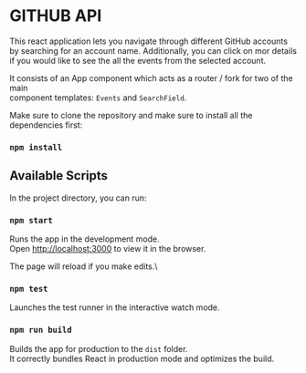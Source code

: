 # GITHUB API

This react application lets you navigate through different GitHub accounts\
by searching for an account name. Additionally, you can click on mor details
if you would like to see the all the events from the selected account.

It consists of an App component which acts as a router / fork for two of the main\
component templates: `Events` and `SearchField`.

Make sure to clone the repository and make sure to install all the dependencies first:

### `npm install`

## Available Scripts

In the project directory, you can run:

### `npm start`

Runs the app in the development mode.\
Open [http://localhost:3000](http://localhost:3000) to view it in the browser.

The page will reload if you make edits.\

### `npm test`

Launches the test runner in the interactive watch mode.

### `npm run build`

Builds the app for production to the `dist` folder.\
It correctly bundles React in production mode and optimizes the build.
